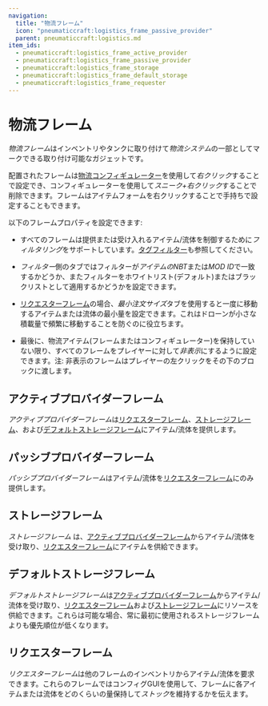 ```yaml
---
navigation:
  title: "物流フレーム"
  icon: "pneumaticcraft:logistics_frame_passive_provider"
  parent: pneumaticcraft:logistics.md
item_ids:
  - pneumaticcraft:logistics_frame_active_provider
  - pneumaticcraft:logistics_frame_passive_provider
  - pneumaticcraft:logistics_frame_storage
  - pneumaticcraft:logistics_frame_default_storage
  - pneumaticcraft:logistics_frame_requester
---
```


# 物流フレーム

*物流フレーム*はインベントリやタンクに取り付けて*物流システム*の一部としてマークできる取り付け可能なガジェットです。

配置されたフレームは[物流コンフィギュレーター](./logistics_configurator.md)を使用して*右クリック*することで設定でき、コンフィギュレーターを使用して*スニーク+右クリック*することで削除できます。フレームはアイテムフォームを右クリックすることで手持ちで設定することもできます。

以下のフレームプロパティを設定できます:
- すべてのフレームは提供または受け入れるアイテム/流体を制御するために*フィルタリング*をサポートしています。[タグフィルター](../tag_filter.md)も参照してください。
- *フィルター*側のタブではフィルターが*アイテムのNBT*または*MOD ID*で一致するかどうか、またフィルターをホワイトリスト(デフォルト)またはブラックリストとして適用するかどうかを設定できます。


- [リクエスターフレーム](#requester)の場合、*最小注文サイズ*タブを使用すると一度に移動するアイテムまたは流体の最小量を設定できます。これはドローンが小さな積載量で頻繁に移動することを防ぐのに役立ちます。
- 最後に、物流アイテム(フレームまたはコンフィギュレーター)を保持していない限り、すべてのフレームをプレイヤーに対して*非表示*にするように設定できます。注: 非表示のフレームはプレイヤーの左クリックをその下のブロックに渡します。

<a name="active_provider"></a>
## アクティブプロバイダーフレーム

*アクティブプロバイダーフレーム*は[リクエスターフレーム](#requester)、[ストレージフレーム](#storage)、および[デフォルトストレージフレーム](#default_storage)にアイテム/流体を提供します。

<Recipe id="pneumaticcraft:logistics_frame_active_provider" />

<a name="passive_provider"></a>
## パッシブプロバイダーフレーム

*パッシブプロバイダーフレーム*はアイテム/流体を[リクエスターフレーム](#requester)にのみ提供します。

<Recipe id="pneumaticcraft:logistics_frame_passive_provider" />

<a name="storage"></a>
## ストレージフレーム

*ストレージフレーム* は、[アクティブプロバイダーフレーム](#active_provider)からアイテム/流体を受け取り、[リクエスターフレーム](#requester)にアイテムを供給できます。

<Recipe id="pneumaticcraft:logistics_frame_storage" />

<a name="default_storage"></a>
## デフォルトストレージフレーム

*デフォルトストレージフレーム*は[アクティブプロバイダーフレーム](#active_provider)からアイテム/流体を受け取り、[リクエスターフレーム](#requester)および[ストレージフレーム](#storage)にリソースを供給できます。これらは可能な場合、常に最初に使用されるストレージフレームよりも優先順位が低くなります。

<Recipe id="pneumaticcraft:logistics_frame_default_storage" />

<a name="requester"></a>
## リクエスターフレーム

*リクエスターフレーム*は他のフレームのインベントリからアイテム/流体を要求できます。これらのフレームではコンフィグGUIを使用して、フレームに各アイテムまたは流体をどのくらいの量保持して*ストック*を維持するかを伝えます。

<Recipe id="pneumaticcraft:logistics_frame_requester" />

